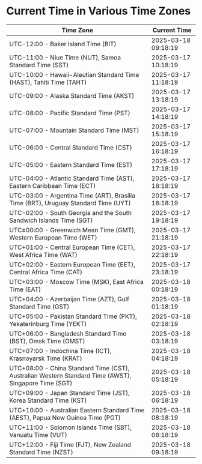 # Current Time in Various Time Zones

| Time Zone | Current Time |
|-----------|--------------|
| UTC-12:00 - Baker Island Time (BIT) | 2025-03-18 09:18:19 |
| UTC-11:00 - Niue Time (NUT), Samoa Standard Time (SST) | 2025-03-17 10:18:19 |
| UTC-10:00 - Hawaii-Aleutian Standard Time (HAST), Tahiti Time (TAHT) | 2025-03-17 11:18:19 |
| UTC-09:00 - Alaska Standard Time (AKST) | 2025-03-17 13:18:19 |
| UTC-08:00 - Pacific Standard Time (PST) | 2025-03-17 14:18:19 |
| UTC-07:00 - Mountain Standard Time (MST) | 2025-03-17 15:18:19 |
| UTC-06:00 - Central Standard Time (CST) | 2025-03-17 16:18:19 |
| UTC-05:00 - Eastern Standard Time (EST) | 2025-03-17 17:18:19 |
| UTC-04:00 - Atlantic Standard Time (AST), Eastern Caribbean Time (ECT) | 2025-03-17 18:18:19 |
| UTC-03:00 - Argentina Time (ART), Brasília Time (BRT), Uruguay Standard Time (UYT) | 2025-03-17 18:18:19 |
| UTC-02:00 - South Georgia and the South Sandwich Islands Time (SGT) | 2025-03-17 19:18:19 |
| UTC±00:00 - Greenwich Mean Time (GMT), Western European Time (WET) | 2025-03-17 21:18:19 |
| UTC+01:00 - Central European Time (CET), West Africa Time (WAT) | 2025-03-17 22:18:19 |
| UTC+02:00 - Eastern European Time (EET), Central Africa Time (CAT) | 2025-03-17 23:18:19 |
| UTC+03:00 - Moscow Time (MSK), East Africa Time (EAT) | 2025-03-18 00:18:19 |
| UTC+04:00 - Azerbaijan Time (AZT), Gulf Standard Time (GST) | 2025-03-18 01:18:19 |
| UTC+05:00 - Pakistan Standard Time (PKT), Yekaterinburg Time (YEKT) | 2025-03-18 02:18:19 |
| UTC+06:00 - Bangladesh Standard Time (BST), Omsk Time (OMST) | 2025-03-18 03:18:19 |
| UTC+07:00 - Indochina Time (ICT), Krasnoyarsk Time (KRAT) | 2025-03-18 04:18:19 |
| UTC+08:00 - China Standard Time (CST), Australian Western Standard Time (AWST), Singapore Time (SGT) | 2025-03-18 05:18:19 |
| UTC+09:00 - Japan Standard Time (JST), Korea Standard Time (KST) | 2025-03-18 06:18:19 |
| UTC+10:00 - Australian Eastern Standard Time (AEST), Papua New Guinea Time (PGT) | 2025-03-18 08:18:19 |
| UTC+11:00 - Solomon Islands Time (SBT), Vanuatu Time (VUT) | 2025-03-18 08:18:19 |
| UTC+12:00 - Fiji Time (FJT), New Zealand Standard Time (NZST) | 2025-03-18 09:18:19 |
